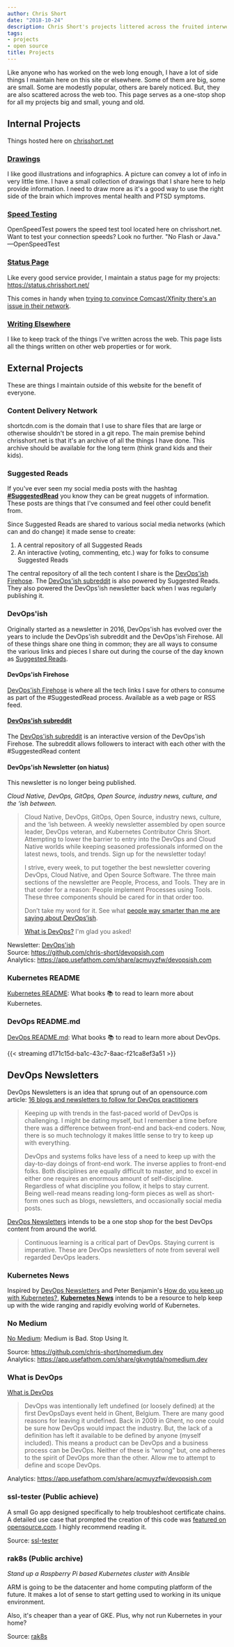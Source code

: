 ```yaml
---
author: Chris Short
date: "2018-10-24"
description: Chris Short's projects littered across the fruited interwebs.
tags:
- projects
- open source
title: Projects
---
```


Like anyone who has worked on the web long enough, I have a lot of side things I maintain here on this site or elsewhere. Some of them are big, some are small. Some are modestly popular, others are barely noticed. But, they are also scattered across the web too. This page serves as a one-stop shop for all my projects big and small, young and old.

## Internal Projects

Things hosted here on [chrisshort.net](/)

### [Drawings](/drawings/)

I like good illustrations and infographics. A picture can convey a lot of info in very little time. I have a small collection of drawings that I share here to help provide information. I need to draw more as it's a good way to use the right side of the brain which improves mental health and PTSD symptoms.

### [Speed Testing](/speed/)

OpenSpeedTest powers the speed test tool located here on chrisshort.net. Want to test your connection speeds? Look no further. "No Flash or Java." —OpenSpeedTest

### [Status Page](https://status.chrisshort.net/)

Like every good service provider, I maintain a status page for my projects: <https://status.chrisshort.net/>

This comes in handy when [trying to convince Comcast/Xfinity there's an issue in their network](/having-a-status-page-forced-comcast-to-fix-my-internet/).

### [Writing Elsewhere](/writing/)

I like to keep track of the things I've written across the web. This page lists all the things written on other web properties or for work.

## External Projects

These are things I maintain outside of this website for the benefit of everyone.

### Content Delivery Network

shortcdn.com is the domain that I use to share files that are large or otherwise shouldn't be stored in a git repo. The main premise behind chrisshort.net is that it's an archive of all the things I have done. This archive should be available for the long term (think grand kids and their kids).

### Suggested Reads

If you've ever seen my social media posts with the hashtag [**#SuggestedRead**](https://bsky.app/hashtag/SuggestedRead?author=chrisshort.net) you know they can be great nuggets of information. These posts are things that I've consumed and feel other could benefit from.

Since Suggested Reads are shared to various social media networks (which can and do change) it made sense to create:

1. A central repository of all Suggested Reads
2. An interactive (voting, commenting, etc.) way for folks to consume Suggested Reads

The central repository of all the tech content I share is the [DevOps'ish Firehose](https://devopsish.com/firehose/). The [DevOps'ish subreddit](https://www.reddit.com/r/devopsish/) is also powered by Suggested Reads. They also powered the DevOps'ish newsletter back when I was regularly publishing it.

### DevOps'ish

Originally started as a newsletter in 2016, DevOps'ish has evolved over the years to include the DevOps'ish subreddit and the DevOps'ish Firehose. All of these things share one thing in common; they are all ways to consume the various links and pieces I share out during the course of the day known as [Suggested Reads](#suggested-reads).

#### DevOps'ish Firehose

[DevOps'ish Firehose](https://www.reddit.com/r/devopsish/) is where all the tech links I save for others to consume as part of the #SuggestedRead process. Available as a web page or RSS feed.

#### [DevOps'ish subreddit](https://www.reddit.com/r/devopsish/)

The [DevOps'ish subreddit](https://www.reddit.com/r/devopsish/) is an interactive version of the DevOps'ish Firehose. The subreddit allows followers to interact with each other with the #SuggestedRead content

#### DevOps'ish Newsletter (on hiatus)

This newsletter is no longer being published.

*Cloud Native, DevOps, GitOps, Open Source, industry news, culture, and the ‘ish between.*

> Cloud Native, DevOps, GitOps, Open Source, industry news, culture, and the ‘ish between. A weekly newsletter assembled by open source leader, DevOps veteran, and Kubernetes Contributor Chris Short. Attempting to lower the barrier to entry into the DevOps and Cloud Native worlds while keeping seasoned professionals informed on the latest news, tools, and trends. Sign up for the newsletter today!
>
> I strive, every week, to put together the best newsletter covering DevOps, Cloud Native, and Open Source Software. The three main sections of the newsletter are People, Process, and Tools. They are in that order for a reason: People implement Processes using Tools. These three components should be cared for in that order too.
>
> Don’t take my word for it. See what [people way smarter than me are saying about DevOps’ish](https://devopsish.com/praise/).
>
> [What is DevOps?](https://devopsish.com/what-is-devops/) I'm glad you asked!

Newsletter: [DevOps'ish](https://devopsish.com)  
Source: <https://github.com/chris-short/devopsish.com>  
Analytics: <https://app.usefathom.com/share/acmuyzfw/devopsish.com>

### Kubernetes README

[Kubernetes README](/kubernetes-news/): What books 📚 to read to learn more about Kubernetes.

### DevOps README.md

[DevOps README.md](/devops-readme/): What books 📚 to read to learn more about DevOps.

{{< streaming d171c15d-ba1c-43c7-8aac-f21ca8ef3a51 >}}

## DevOps Newsletters

DevOps Newsletters is an idea that sprung out of an opensource.com article: [16 blogs and newsletters to follow for DevOps practitioners](https://opensource.com/article/18/6/devops-blogs-newsletters-follow)

> Keeping up with trends in the fast-paced world of DevOps is challenging. I might be dating myself, but I remember a time before there was a difference between front-end and back-end coders. Now, there is so much technology it makes little sense to try to keep up with everything.
> 
> DevOps and systems folks have less of a need to keep up with the day-to-day doings of front-end work. The inverse applies to front-end folks. Both disciplines are equally difficult to master, and to excel in either one requires an enormous amount of self-discipline. Regardless of what discipline you follow, it helps to stay current. Being well-read means reading long-form pieces as well as short-form ones such as blogs, newsletters, and occasionally social media posts.

[DevOps Newsletters](/devops-news/) intends to be a one stop shop for the best DevOps content from around the world.

> Continuous learning is a critical part of DevOps. Staying current is imperative. These are DevOps newsletters of note from several well regarded DevOps leaders.

### Kubernetes News

Inspired by [DevOps Newsletters](https://devopsnewsletters.com/) and Peter Benjamin's [How do you keep up with Kubernetes?](https://dev.to/petermbenjamin/how-do-you-keep-up-with-kubernetes-2209), [**Kubernetes News**](/kubernetes-news/) intends to be a resource to help keep up with the wide ranging and rapidly evolving world of Kubernetes.

### No Medium

[No Medium](https://nomedium.dev): Medium is Bad. Stop Using It.

Source: <https://github.com/chris-short/nomedium.dev>  
Analytics: <https://app.usefathom.com/share/gkvngtda/nomedium.dev>

### What is DevOps

[What is DevOps](https://devopsish.com/what-is-devops/)

> DevOps was intentionally left undefined (or loosely defined) at the first DevOpsDays event held in Ghent, Belgium. There are many good reasons for leaving it undefined. Back in 2009 in Ghent, no one could be sure how DevOps would impact the industry. But, the lack of a definition has left it available to be defined by anyone (myself included). This means a product can be DevOps and a business process can be DevOps. Neither of these is “wrong” but, one adheres to the spirit of DevOps more than the other. Allow me to attempt to define and scope DevOps.

Analytics: <https://app.usefathom.com/share/acmuyzfw/devopsish.com>

### ssl-tester (Public achieve)

A small Go app designed specifically to help troubleshoot certificate chains. A detailed use case that prompted the creation of this code was [featured on opensource.com](https://opensource.com/article/17/4/testing-certificate-chains-34-line-go-program). I highly recommend reading it.

Source: [ssl-tester](https://github.com/chris-short/ssl-tester)

### rak8s (Public archive)

*Stand up a Raspberry Pi based Kubernetes cluster with Ansible*

ARM is going to be the datacenter and home computing platform of the future. It makes a lot of sense to start getting used to working in its unique environment.

Also, it's cheaper than a year of GKE. Plus, why not run Kubernetes in your home?

Source: [rak8s](https://github.com/chris-short/rak8s)
